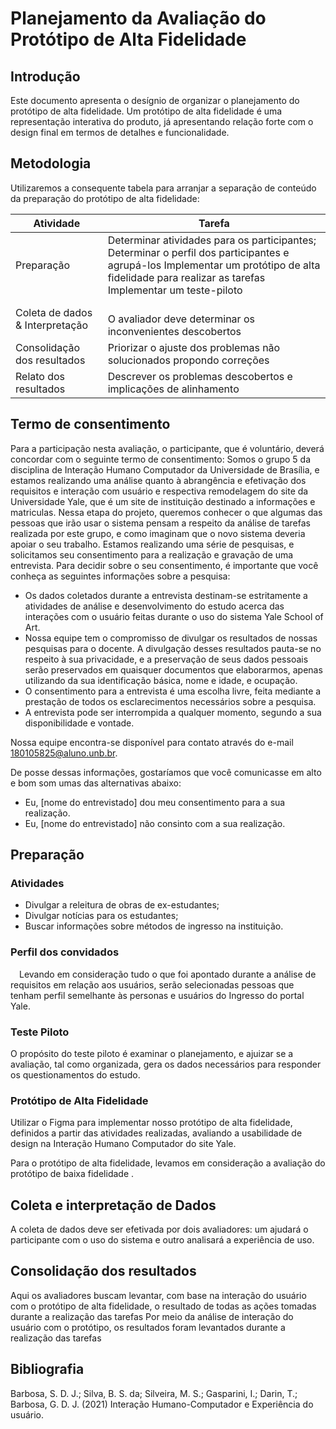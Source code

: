 # Planejamento da Avaliação do Protótipo de Alta Fidelidade

## Introdução
Este documento apresenta o desígnio de organizar o planejamento do protótipo de alta fidelidade. Um protótipo de alta fidelidade é uma representação interativa do produto, já apresentando relação forte com o design final em termos de detalhes e funcionalidade. 
## Metodologia
Utilizaremos a consequente tabela para arranjar a separação de conteúdo da preparação do protótipo de alta fidelidade:


<table>
<thead>
<tr>
<th>Atividade</th>
<th>Tarefa</th>
</tr>
</thead>
<tbody>
<tr>
<td>Preparação</td>
<td>Determinar atividades para os participantes;
Determinar o perfil dos participantes e agrupá-los
Implementar um protótipo de alta fidelidade para realizar as tarefas
<br>Implementar um teste-piloto<br></td>
</tr>
<tr>

<td>Coleta de dados &amp; Interpretação</td>
<td>
<br> O avaliador deve determinar os inconvenientes descobertos<br></td>
</tr>
<tr>

<td>Consolidação dos resultados<br></td>
<td>Priorizar o ajuste dos problemas não solucionados propondo correções<br></td>
</tr>
<tr>
<td>Relato dos resultados<br></td>
<td>Descrever os problemas descobertos e implicações de alinhamento<br></td>
</tr>
</tbody>
</table>


## Termo de consentimento
Para a participação nesta avaliação, o participante, que é voluntário, deverá concordar com o seguinte termo de consentimento:
Somos o grupo 5 da disciplina de Interação Humano Computador da Universidade de Brasília, e estamos realizando uma análise quanto à abrangência e efetivação dos requisitos e interação com usuário e respectiva remodelagem do site da Universidade Yale, que é um site de instituição destinado a informações e matriculas. Nessa etapa do projeto, queremos conhecer o que algumas das pessoas que irão usar o sistema pensam a respeito da análise de tarefas realizada por este grupo, e como imaginam que o novo sistema deveria apoiar o seu trabalho. Estamos realizando uma série de pesquisas, e solicitamos seu consentimento para a realização e gravação de uma entrevista. Para decidir sobre o seu consentimento, é importante que você conheça as seguintes informações sobre a pesquisa:

<ul>
<li> Os dados coletados durante a entrevista destinam-se estritamente a atividades de análise e desenvolvimento do estudo acerca das interações com o usuário feitas durante o uso do sistema Yale School of Art. </li>

<li>Nossa equipe tem o compromisso de divulgar os resultados de nossas pesquisas para o docente. A divulgação desses resultados pauta-se no respeito à sua privacidade, e a preservação de seus dados pessoais serão preservados em quaisquer documentos que elaborarmos, apenas utilizando da sua identificação básica, nome e idade, e ocupação.</li>

<li>O consentimento para a entrevista é uma escolha livre, feita mediante a prestação de todos os esclarecimentos necessários sobre a pesquisa.</li>

<li>A entrevista pode ser interrompida a qualquer momento, segundo a sua disponibilidade e vontade.</li>
 
</ul>

Nossa equipe encontra-se disponível para contato através do e-mail 180105825@aluno.unb.br.

De posse dessas informações, gostaríamos que você comunicasse em alto e bom som umas das alternativas abaixo:
<ul>
<li>Eu, [nome do entrevistado] dou meu consentimento para a sua realização.</li>
<li>Eu, [nome do entrevistado] não consinto com a sua realização.</li>

</ul>

## Preparação

### Atividades
<ul>
<li>Divulgar a releitura de obras de ex-estudantes;</li>
<li>Divulgar notícias para os estudantes;</li>
<li>Buscar informações sobre métodos de ingresso na instituição.</li>
</ul>

### Perfil dos convidados
 Levando em consideração tudo o que foi apontado durante a análise de requisitos em relação aos usuários, serão selecionadas pessoas que tenham perfil semelhante às personas e usuários do Ingresso do portal Yale.

### Teste Piloto
O propósito do teste piloto é examinar o  planejamento, e ajuizar se a avaliação, tal como organizada, gera os dados necessários para responder os questionamentos do estudo.

### Protótipo de Alta Fidelidade
Utilizar o Figma para implementar nosso protótipo de alta fidelidade, definidos a partir das atividades realizadas, avaliando a usabilidade de design na Interação Humano Computador do site Yale.

Para o protótipo de alta fidelidade, levamos em consideração a avaliação do protótipo de baixa fidelidade .

## Coleta e interpretação de Dados
A coleta de dados deve ser efetivada por dois avaliadores: um ajudará o participante com o uso do sistema e outro analisará a experiência de uso. 

## Consolidação dos resultados
Aqui os avaliadores buscam levantar, com base na interação do usuário com o protótipo de alta fidelidade, o resultado de todas as ações tomadas durante a realização das tarefas
Por meio da análise de  interação do usuário com o protótipo, os resultados foram levantados durante a realização das tarefas
## Bibliografia
Barbosa, S. D. J.; Silva, B. S. da; Silveira, M. S.; Gasparini, I.; Darin, T.; Barbosa, G. D. J. (2021) Interação Humano-Computador e Experiência do usuário.
 
